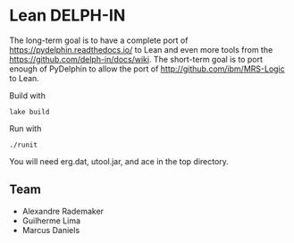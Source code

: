 
Lean DELPH-IN
=============

The long-term goal is to have a complete port of
https://pydelphin.readthedocs.io/ to Lean and even more tools from the
https://github.com/delph-in/docs/wiki. The short-term goal is to port
enough of PyDelphin to allow the port of
http://github.com/ibm/MRS-Logic to Lean.

Build with 

```
lake build
```

Run with
```
./runit
```

You will need erg.dat, utool.jar, and ace in the top directory.

## Team

- Alexandre Rademaker
- Guilherme Lima
- Marcus Daniels


